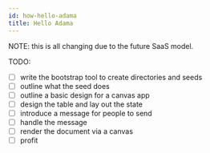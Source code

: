 ```yaml
---
id: how-hello-adama
title: Hello Adama
---
```


NOTE: this is all changing due to the future SaaS model.

TODO:
- [ ] write the bootstrap tool to create directories and seeds
- [ ] outline what the seed does
- [ ] outline a basic design for a canvas app
- [ ] design the table and lay out the state
- [ ] introduce a message for people to send
- [ ] handle the message
- [ ] render the document via a canvas
- [ ] profit
